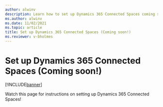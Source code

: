 ```yaml
---
author: alwinv
description: Learn how to set up Dynamics 365 Connected Spaces coming soon!
ms.author: alwinv
ms.date: 11/02/2021
ms.topic: article
title: Set up Dynamics 365 Connected Spaces (Coming soon!)
ms.reviewer: v-bholmes
---
```


# Set up Dynamics 365 Connected Spaces (Coming soon!)

[!INCLUDE[banner](includes/banner.md)]

Watch this page for instructions on setting up Dynamics 365 Connected Spaces!
